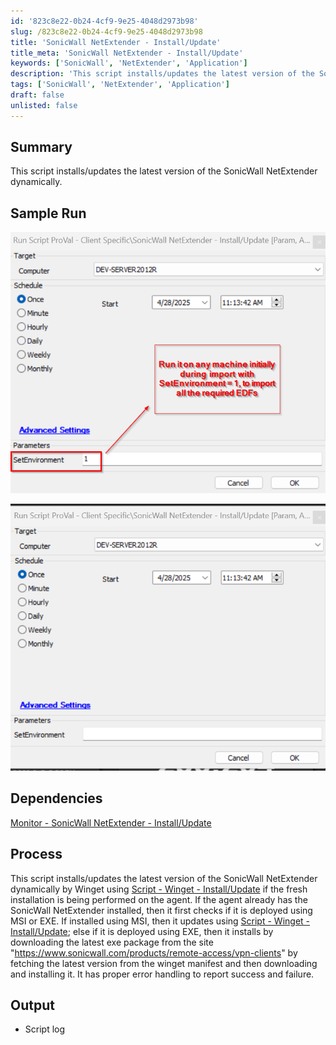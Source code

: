 ```yaml
---
id: '823c8e22-0b24-4cf9-9e25-4048d2973b98'
slug: /823c8e22-0b24-4cf9-9e25-4048d2973b98
title: 'SonicWall NetExtender - Install/Update'
title_meta: 'SonicWall NetExtender - Install/Update'
keywords: ['SonicWall', 'NetExtender', 'Application']
description: 'This script installs/updates the latest version of the SonicWall NetExtender dynamically.'
tags: ['SonicWall', 'NetExtender', 'Application']
draft: false
unlisted: false
---
```


## Summary
This script installs/updates the latest version of the SonicWall NetExtender dynamically.

## Sample Run

![Import EDFs Sample Run](../../../static/img/docs/install-sonicwall-netextender/image.png)

![Deploy SonicWall NetExtender Sample Run](../../../static/img/docs/install-sonicwall-netextender/image-1.png)

## Dependencies

 [Monitor - SonicWall NetExtender - Install/Update](/docs/b0ca57d2-351c-4f1d-9d98-954c1d77777e)

## Process

This script installs/updates the latest version of the SonicWall NetExtender dynamically by Winget using [Script - Winget - Install/Update](/docs/3a2f4004-624d-47c4-a5d0-c3c43e103e25) if the fresh installation is being performed on the agent. If the agent already has the SonicWall NetExtender installed, then it first checks if it is deployed using MSI or EXE. If installed using MSI, then it updates using [Script - Winget - Install/Update](/docs/3a2f4004-624d-47c4-a5d0-c3c43e103e25); else if it is deployed using EXE, then it installs by downloading the latest exe package from the site "https://www.sonicwall.com/products/remote-access/vpn-clients" by fetching the latest version from the winget manifest and then downloading and installing it.
It has proper error handling to report success and failure.

## Output

- Script log